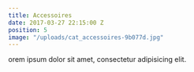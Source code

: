 ```yaml
---
title: Accessoires
date: 2017-03-27 22:15:00 Z
position: 5
image: "/uploads/cat_accessoires-9b077d.jpg"
---
```


orem ipsum dolor sit amet, consectetur adipisicing elit.
